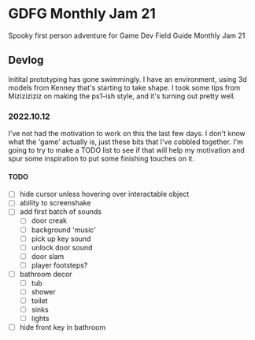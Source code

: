 # GDFG Monthly Jam 21

Spooky first person adventure for Game Dev Field Guide Monthly Jam 21

## Devlog

Initital prototyping has gone swimmingly. I have an environment, using 3d models from Kenney that's starting to take shape. I took some tips from Miziziziziz on making the ps1-ish style, and it's turning out pretty well.

### 2022.10.12

I've not had the motivation to work on this the last few days. I don't know what the 'game' actually is, just these bits that I've cobbled together. I'm going to try to make a TODO list to see if that will help my motivation and spur some inspiration to put some finishing touches on it.

#### TODO

- [ ] hide cursor unless hovering over interactable object
- [ ] ability to screenshake
- [ ] add first batch of sounds
  - [ ] door creak
  - [ ] background 'music'
  - [ ] pick up key sound
  - [ ] unlock door sound
  - [ ] door slam
  - [ ] player footsteps?
- [ ] bathroom decor
  - [ ] tub
  - [ ] shower
  - [ ] toilet
  - [ ] sinks
  - [ ] lights
- [ ] hide front key in bathroom
